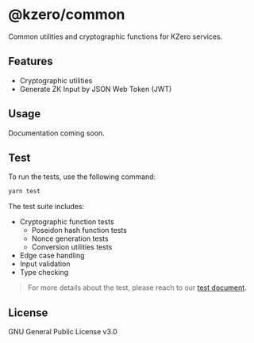 # @kzero/common

Common utilities and cryptographic functions for KZero services.

## Features

- Cryptographic utilities
- Generate ZK Input by JSON Web Token (JWT)

## Usage

Documentation coming soon.

## Test

To run the tests, use the following command:

```bash
yarn test
```

The test suite includes:

- Cryptographic function tests
  - Poseidon hash function tests
  - Nonce generation tests
  - Conversion utilities tests
- Edge case handling
- Input validation
- Type checking
> For more details about the test, please reach to our [test document](https://github.com/kzero-xyz/kzero-grant-docs/blob/main/kzero-common-package-test.md).

## License

GNU General Public License v3.0
